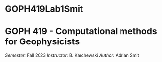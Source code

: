 # GOPH419Lab1Smit
# GOPH 419 - Computational methods for Geophysicists

*Semester:* Fall 2023
*Instructor:* B. Karchewski
*Author:* Adrian Smit
